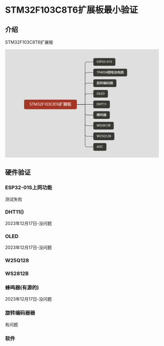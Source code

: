 # STM32F103C8T6扩展板最小验证



## 介绍



STM32F103C8T6扩展板



![image-20231217215333487](README.assets/image-20231217215333487.png)



## 硬件验证



### ESP32-01S上网功能

测试失败




### DHT11()

2023年12月17日-没问题

### OLED

2023年12月17日-没问题

### W25Q128









### WS2812B



###  蜂鸣器(有源的)

2023年12月17日-没问题



### 旋转编码器器

有问题











### 





### 软件














